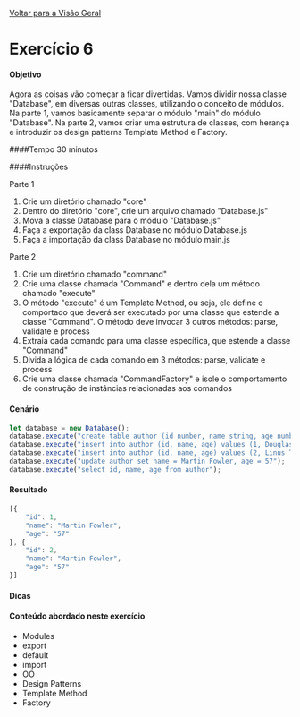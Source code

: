 [Voltar para a Visão Geral](../README.md)

# Exercício 6

#### Objetivo
Agora as coisas vão começar a ficar divertidas. Vamos dividir nossa classe "Database", em diversas outras classes, utilizando o conceito de módulos. Na parte 1, vamos basicamente separar o módulo "main" do módulo "Database". Na parte 2, vamos criar uma estrutura de classes, com herança e introduzir os design patterns Template Method e Factory.

####Tempo
30 minutos

####Instruções

Parte 1

1. Crie um diretório chamado "core"
2. Dentro do diretório "core", crie um arquivo chamado "Database.js"
3. Mova a classe Database para o módulo "Database.js"
4. Faça a exportação da class Database no módulo Database.js
5. Faça a importação da class Database no módulo main.js

Parte 2

1. Crie um diretório chamado "command"
2. Crie uma classe chamada "Command" e dentro dela um método chamado "execute"
3. O método "execute" é um Template Method, ou seja, ele define o comportado que deverá ser executado por uma classe que estende a classe "Command". O método deve invocar 3 outros métodos: parse, validate e process
4. Extraia cada comando para uma classe específica, que estende a classe "Command"
5. Divida a lógica de cada comando em 3 métodos: parse, validate e process
6. Crie uma classe chamada "CommandFactory" e isole o comportamento de construção de instâncias relacionadas aos comandos

#### Cenário

```javascript
let database = new Database();
database.execute("create table author (id number, name string, age number, city string, state string, country string)");
database.execute("insert into author (id, name, age) values (1, Douglas Crockford, 62)");
database.execute("insert into author (id, name, age) values (2, Linus Torvalds, 47)");
database.execute("update author set name = Martin Fowler, age = 57");
database.execute("select id, name, age from author");
```

#### Resultado

```javascript
[{
	"id": 1,
	"name": "Martin Fowler",
	"age": "57"
}, {
	"id": 2,
	"name": "Martin Fowler",
	"age": "57"
}]
```

#### Dicas

#### Conteúdo abordado neste exercício

* Modules
* export
* default
* import
* OO
* Design Patterns
* Template Method
* Factory